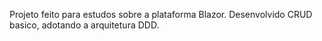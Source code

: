 Projeto feito para estudos sobre a plataforma Blazor.
Desenvolvido CRUD basico, adotando a arquitetura DDD.
